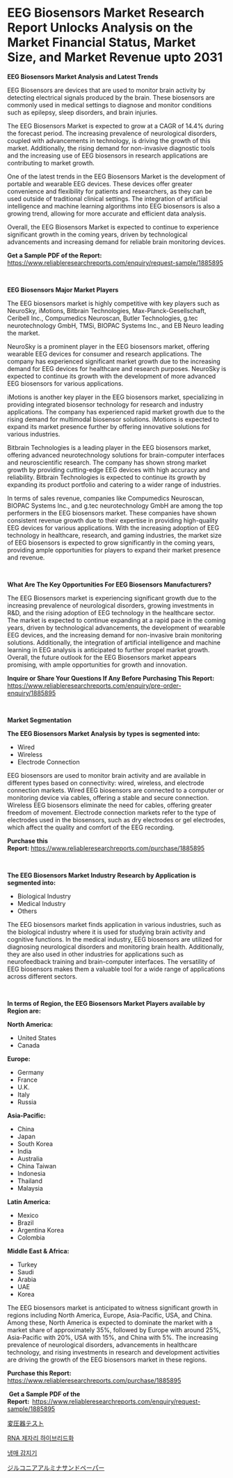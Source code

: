 <p><h1>EEG Biosensors Market Research Report Unlocks Analysis on the Market Financial Status, Market Size, and Market Revenue upto 2031</h1></p><p><strong>EEG Biosensors Market Analysis and Latest Trends</strong></p>
<p><p>EEG Biosensors are devices that are used to monitor brain activity by detecting electrical signals produced by the brain. These biosensors are commonly used in medical settings to diagnose and monitor conditions such as epilepsy, sleep disorders, and brain injuries.</p><p>The EEG Biosensors Market is expected to grow at a CAGR of 14.4% during the forecast period. The increasing prevalence of neurological disorders, coupled with advancements in technology, is driving the growth of this market. Additionally, the rising demand for non-invasive diagnostic tools and the increasing use of EEG biosensors in research applications are contributing to market growth.</p><p>One of the latest trends in the EEG Biosensors Market is the development of portable and wearable EEG devices. These devices offer greater convenience and flexibility for patients and researchers, as they can be used outside of traditional clinical settings. The integration of artificial intelligence and machine learning algorithms into EEG biosensors is also a growing trend, allowing for more accurate and efficient data analysis.</p><p>Overall, the EEG Biosensors Market is expected to continue to experience significant growth in the coming years, driven by technological advancements and increasing demand for reliable brain monitoring devices.</p></p>
<p><strong>Get a Sample PDF of the Report:&nbsp;</strong> <a href="https://www.reliableresearchreports.com/enquiry/request-sample/1885895">https://www.reliableresearchreports.com/enquiry/request-sample/1885895</a></p>
<p>&nbsp;</p>
<p><strong>EEG Biosensors Major Market Players</strong></p>
<p><p>The EEG biosensors market is highly competitive with key players such as NeuroSky, iMotions, Bitbrain Technologies, Max-Planck-Gesellschaft, Ceribell Inc., Compumedics Neuroscan, Butler Technologies, g.tec neurotechnology GmbH, TMSi, BIOPAC Systems Inc., and EB Neuro leading the market.</p><p>NeuroSky is a prominent player in the EEG biosensors market, offering wearable EEG devices for consumer and research applications. The company has experienced significant market growth due to the increasing demand for EEG devices for healthcare and research purposes. NeuroSky is expected to continue its growth with the development of more advanced EEG biosensors for various applications.</p><p>iMotions is another key player in the EEG biosensors market, specializing in providing integrated biosensor technology for research and industry applications. The company has experienced rapid market growth due to the rising demand for multimodal biosensor solutions. iMotions is expected to expand its market presence further by offering innovative solutions for various industries.</p><p>Bitbrain Technologies is a leading player in the EEG biosensors market, offering advanced neurotechnology solutions for brain-computer interfaces and neuroscientific research. The company has shown strong market growth by providing cutting-edge EEG devices with high accuracy and reliability. Bitbrain Technologies is expected to continue its growth by expanding its product portfolio and catering to a wider range of industries.</p><p>In terms of sales revenue, companies like Compumedics Neuroscan, BIOPAC Systems Inc., and g.tec neurotechnology GmbH are among the top performers in the EEG biosensors market. These companies have shown consistent revenue growth due to their expertise in providing high-quality EEG devices for various applications. With the increasing adoption of EEG technology in healthcare, research, and gaming industries, the market size of EEG biosensors is expected to grow significantly in the coming years, providing ample opportunities for players to expand their market presence and revenue.</p></p>
<p>&nbsp;</p>
<p><strong>What Are The Key Opportunities For EEG Biosensors Manufacturers?</strong></p>
<p><p>The EEG Biosensors market is experiencing significant growth due to the increasing prevalence of neurological disorders, growing investments in R&D, and the rising adoption of EEG technology in the healthcare sector. The market is expected to continue expanding at a rapid pace in the coming years, driven by technological advancements, the development of wearable EEG devices, and the increasing demand for non-invasive brain monitoring solutions. Additionally, the integration of artificial intelligence and machine learning in EEG analysis is anticipated to further propel market growth. Overall, the future outlook for the EEG Biosensors market appears promising, with ample opportunities for growth and innovation.</p></p>
<p><strong>Inquire or Share Your Questions If Any Before Purchasing This Report:</strong> <a href="https://www.reliableresearchreports.com/enquiry/pre-order-enquiry/1885895">https://www.reliableresearchreports.com/enquiry/pre-order-enquiry/1885895</a></p>
<p>&nbsp;</p>
<p><strong>Market Segmentation</strong></p>
<p><strong>The EEG Biosensors Market Analysis by types is segmented into:</strong></p>
<p><ul><li>Wired</li><li>Wireless</li><li>Electrode Connection</li></ul></p>
<p><p>EEG biosensors are used to monitor brain activity and are available in different types based on connectivity: wired, wireless, and electrode connection markets. Wired EEG biosensors are connected to a computer or monitoring device via cables, offering a stable and secure connection. Wireless EEG biosensors eliminate the need for cables, offering greater freedom of movement. Electrode connection markets refer to the type of electrodes used in the biosensors, such as dry electrodes or gel electrodes, which affect the quality and comfort of the EEG recording.</p></p>
<p><strong>Purchase this Report:&nbsp;</strong><a href="https://www.reliableresearchreports.com/purchase/1885895">https://www.reliableresearchreports.com/purchase/1885895</a></p>
<p>&nbsp;</p>
<p><strong>The EEG Biosensors Market Industry Research by Application is segmented into:</strong></p>
<p><ul><li>Biological Industry</li><li>Medical Industry</li><li>Others</li></ul></p>
<p><p>The EEG biosensors market finds application in various industries, such as the biological industry where it is used for studying brain activity and cognitive functions. In the medical industry, EEG biosensors are utilized for diagnosing neurological disorders and monitoring brain health. Additionally, they are also used in other industries for applications such as neurofeedback training and brain-computer interfaces. The versatility of EEG biosensors makes them a valuable tool for a wide range of applications across different sectors.</p></p>
<p>&nbsp;</p>
<p><strong>In terms of Region, the EEG Biosensors Market Players available by Region are:</strong></p>
<p>
    <p> <strong> North America: </strong>
        <ul>
            <li>United States</li>
            <li>Canada</li>
        </ul>
        </p> 
    <p> <strong> Europe: </strong>
        <ul>
            <li>Germany</li>
            <li>France</li>
            <li>U.K.</li>
            <li>Italy</li>
            <li>Russia</li>
        </ul>
        </p> 
    <p> <strong> Asia-Pacific: </strong>
        <ul>
            <li>China</li>
            <li>Japan</li>
            <li>South Korea</li>
            <li>India</li>
            <li>Australia</li>
            <li>China Taiwan</li>
            <li>Indonesia</li>
            <li>Thailand</li>
            <li>Malaysia</li>
        </ul>
        </p> 
    <p> <strong> Latin America: </strong>
        <ul>
            <li>Mexico</li>
            <li>Brazil</li>
            <li>Argentina Korea</li>
            <li>Colombia</li>
        </ul>
        </p> 
    <p> <strong> Middle East & Africa: </strong>
        <ul>
            <li>Turkey</li>
            <li>Saudi</li>
            <li>Arabia</li>
            <li>UAE</li>
            <li>Korea</li>
        </ul>
    </p>
    </p>
<p><p>The EEG biosensors market is anticipated to witness significant growth in regions including North America, Europe, Asia-Pacific, USA, and China. Among these, North America is expected to dominate the market with a market share of approximately 35%, followed by Europe with around 25%, Asia-Pacific with 20%, USA with 15%, and China with 5%. The increasing prevalence of neurological disorders, advancements in healthcare technology, and rising investments in research and development activities are driving the growth of the EEG biosensors market in these regions.</p></p>
<p><strong>Purchase this Report: </strong><a href="https://www.reliableresearchreports.com/purchase/1885895">https://www.reliableresearchreports.com/purchase/1885895</a></p>
<p>&nbsp;<strong>Get a Sample PDF of the Report:&nbsp;&nbsp;</strong><a href="https://www.reliableresearchreports.com/enquiry/request-sample/1885895">https://www.reliableresearchreports.com/enquiry/request-sample/1885895</a></p>
<p><strong></strong></p>
<p><p><a href="https://github.com/EthanMorar2011/Market-Research-Report-List-1/blob/main/896460011905.md">変圧器テスト</a></p><p><a href="https://github.com/wallacBahrtyinger567686/Market-Research-Report-List-1/blob/main/779454811094.md">RNA 제자리 하이브리드화</a></p><p><a href="https://github.com/WilburKihn5676/Market-Research-Report-List-1/blob/main/963346311093.md">냉매 감지기</a></p><p><a href="https://github.com/dzy793153605/Market-Research-Report-List-1/blob/main/452370111904.md">ジルコニアアルミナサンドペーパー</a></p></p>
